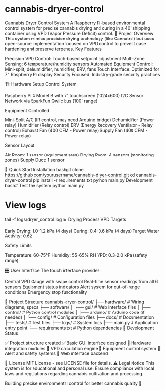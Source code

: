 # cannabis-dryer-control
Cannabis Dryer Control System
A Raspberry Pi-based environmental control system for precise cannabis drying and curing in a 40' shipping container using VPD (Vapor Pressure Deficit) control.
🎯 Project Overview
This system mimics precision drying technology (like Cannatrol) but uses open-source implementation focused on VPD control to prevent case hardening and preserve terpenes.
Key Features

Precision VPD Control: Touch-based setpoint adjustment
Multi-Zone Sensing: 6 temperature/humidity sensors
Automated Equipment Control: Mini-split, dehumidifier, humidifier, ERV, fans
Touch Interface: Optimized for 7" Raspberry Pi display
Security Focused: Industry-grade security practices

🏗️ Hardware Setup
Control System

Raspberry Pi 4 Model B with 7" touchscreen (1024x600)
I2C Sensor Network via SparkFun Qwiic bus (100' range)

Equipment Controlled

Mini-Split A/C (IR control, may need Arduino bridge)
Dehumidifier (Power relay)
Humidifier (Relay control)
ERV (Energy Recovery Ventilator - Relay control)
Exhaust Fan (400 CFM - Power relay)
Supply Fan (400 CFM - Power relay)

Sensor Layout

Air Room: 1 sensor (equipment area)
Drying Room: 4 sensors (monitoring zones)
Supply Duct: 1 sensor

🚀 Quick Start
Installation
bashgit clone https://github.com/yourusername/cannabis-dryer-control.git
cd cannabis-dryer-control
pip install -r requirements.txt
python main.py
Development
bash# Test the system
python main.py

# View logs
tail -f logs/dryer_control.log
📊 Drying Process
VPD Targets

Early Drying: 1.0-1.2 kPa (4 days)
Curing: 0.4-0.6 kPa (4 days)
Target Water Activity: 0.62

Safety Limits

Temperature: 60-75°F
Humidity: 55-65% RH
VPD: 0.3-2.0 kPa (safety range)

🎛️ User Interface
The touch interface provides:

Central VPD Gauge with swipe control
Real-time sensor readings from all 6 sensors
Equipment status indicators
Alert system for out-of-range conditions
Emergency stop functionality

📁 Project Structure
cannabis-dryer-control/
├── hardware/          # Wiring diagrams, specs
├── software/
│   ├── gui/           # Web interface files
│   ├── control/       # Python control modules
│   ├── arduino/       # Arduino code (if needed)
│   └── config/        # Configuration files
├── docs/              # Documentation
├── tests/             # Test files
├── logs/              # System logs
├── main.py            # Application entry point
└── requirements.txt   # Python dependencies
🔧 Development Status

✅ Project structure created
✅ Basic GUI interface designed
🔄 Hardware integration modules
🔄 VPD calculation engine
🔄 Equipment control system
🔄 Alert and safety systems
🔄 Web interface backend

📜 License
MIT License - see LICENSE file for details.
⚠️ Legal Notice
This system is for educational and personal use. Ensure compliance with local laws and regulations regarding cannabis cultivation and processing.

Building precise environmental control for better cannabis quality 🌱